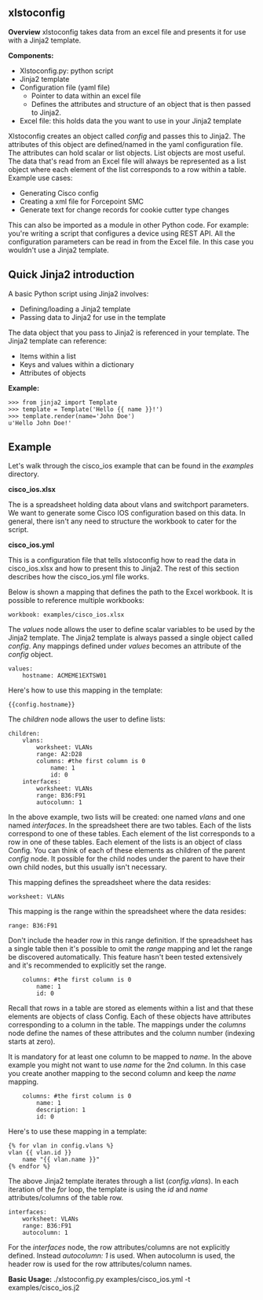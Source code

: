 **xlstoconfig**
-----------

**Overview** 
xlstoconfig takes data from an excel file and presents it for use with a Jinja2 template. 

**Components:**

 - Xlstoconfig.py: python script
 - Jinja2 template
 - Configuration file (yaml file)
   - Pointer to data within an excel file
   - Defines the attributes and structure of an object that is then passed to Jinja2.
 - Excel file: this holds data the you want to use in your Jinja2 template

Xlstoconfig creates an object called *config* and passes this to Jinja2. The attributes of this object are defined/named in the yaml configuration file. The attributes can hold scalar or list objects. List objects are most useful. The data that's read from an Excel file will always be represented as a list object where each element of the list corresponds to a row within a table. 
Example use cases:

 - Generating Cisco config
 - Creating a xml file for Forcepoint SMC
 - Generate text for change records for cookie cutter type changes

This can also be imported as a module in other Python code. For example: you're writing a script that configures a device using REST API. All the configuration parameters can be read in from the Excel file. In this case you wouldn't use a Jinja2 template. 


**Quick Jinja2 introduction**
-----------------------------

A basic Python script using Jinja2 involves:
 
 - Defining/loading a Jinja2 template
 - Passing data to Jinja2 for use in the template

The data object that you pass to Jinja2 is referenced in your template. The Jinja2 template can reference:

 - Items within a list
 - Keys and values within a dictionary
 - Attributes of objects

**Example:**

    >>> from jinja2 import Template
    >>> template = Template('Hello {{ name }}!')
    >>> template.render(name='John Doe')
    u'Hello John Doe!'

**Example**
-------
Let's walk through the cisco_ios example that can be found in the *examples* directory.

**cisco_ios.xlsx**

The is a spreadsheet holding data about vlans and switchport parameters. We want to generate some Cisco IOS configuration based on this data.
In general, there isn't any need to structure the workbook to cater for the script.

**cisco_ios.yml**

This is a configuration file that tells xlstoconfig how to read the data in cisco_ios.xlsx and how to present this to Jinja2. The rest of this section describes how the cisco_ios.yml file works.

Below is shown a mapping that defines the path to the Excel workbook. It is possible to reference multiple workbooks:

    workbook: examples/cisco_ios.xlsx

The *values* node allows the user to define scalar variables to be used by the Jinja2 template. The Jinja2 template is always passed a single object called *config*. Any mappings defined under *values* becomes an attribute of the *config* object.

    values:
        hostname: ACMEME1EXTSW01

Here's how to use this mapping in the template:

    {{config.hostname}}

The *children* node allows the user to define lists:

    children:
        vlans:
            worksheet: VLANs
            range: A2:D28
            columns: #the first column is 0
                name: 1
                id: 0
        interfaces:    
            worksheet: VLANs
            range: B36:F91
            autocolumn: 1

In the above example, two lists will be created: one named *vlans* and one named *interfaces*. In the spreadsheet there are two tables. Each of the lists correspond to one of these tables. Each element of the list corresponds to a row in one of these tables.
Each element of the lists is an object of class Config. You can think of each of these elements as children of the parent *config* node. 
It possible for the child nodes under the parent to have their own child nodes, but this usually isn't necessary.

This mapping defines the spreadsheet where the data resides:

    worksheet: VLANs
    
This mapping is the range within the spreadsheet where the data resides:

    range: B36:F91

Don't include the header row in this range definition.
If the spreadsheet has a single table then it's possible to omit the *range* mapping and let the range be discovered automatically. This feature hasn't been tested extensively and it's recommended to explicitly set the range.


        columns: #the first column is 0
            name: 1
            id: 0

Recall that rows in a table are stored as elements within a list and that these elements are objects of class Config. Each of these objects have attributes corresponding to a column in the table. The mappings under the *columns* node define the names of these attributes and the column number (indexing starts at zero).

It is mandatory for at least one column to be mapped to *name*. In the above example you might not want to use *name* for the 2nd column. In this case you create another mapping to the second column and keep the *name* mapping.


        columns: #the first column is 0
            name: 1
			description: 1
            id: 0


Here's to use these mapping in a template:

    {% for vlan in config.vlans %}
    vlan {{ vlan.id }}
        name "{{ vlan.name }}"
    {% endfor %}


The above Jinja2 template iterates through a list (*config.vlans*). In each iteration of the *for* loop, the template is using the *id* and *name* attributes/columns of the table row.

    interfaces:    
        worksheet: VLANs
        range: B36:F91
        autocolumn: 1

For the *interfaces* node, the row attributes/columns are not explicitly defined. Instead *autocolumn: 1* is used. When autocolumn is used, the header row is used for the row attributes/column names.

**Basic Usage:**
./xlstoconfig.py examples/cisco_ios.yml -t examples/cisco_ios.j2






